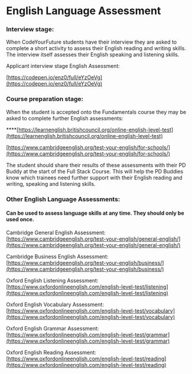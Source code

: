 # English Language Assessment

### **Interview stage:**

When CodeYourFuture students have their interview they are asked to complete a short activity to assess their English reading and writing skills. The interview itself assesses their English speaking and listening skills.

Applicant interview stage English Assessment:

[https://codepen.io/enz0/full/eYzOeVg](https://codepen.io/enz0/full/eYzOeVg)

### **Course preparation stage:**

When the student is accepted onto the Fundamentals course they may be asked to complete further English assessments:

\*\*\*\*[https://learnenglish.britishcouncil.org/online-english-level-test](https://learnenglish.britishcouncil.org/online-english-level-test)

[https://www.cambridgeenglish.org/test-your-english/for-schools/](https://www.cambridgeenglish.org/test-your-english/for-schools/)

The student should share their results of these assessments with their PD Buddy at the start of the Full Stack Course. This will help the PD Buddies know which trainees need further support with their English reading and writing, speaking and listening skills.

### **Other English Language Assessments:** 

#### **Can be used to assess language skills at any time. They should only be used once.** 

Cambridge General English Assessment: [https://www.cambridgeenglish.org/test-your-english/general-english/](https://www.cambridgeenglish.org/test-your-english/general-english/)

Cambridge Business English Assessment: [https://www.cambridgeenglish.org/test-your-english/business/](https://www.cambridgeenglish.org/test-your-english/business/)

Oxford English Listening Assessment: [https://www.oxfordonlineenglish.com/english-level-test/listening](https://www.oxfordonlineenglish.com/english-level-test/listening)

Oxford English Vocabulary Assessment: [https://www.oxfordonlineenglish.com/english-level-test/vocabulary](https://www.oxfordonlineenglish.com/english-level-test/vocabulary)

Oxford English Grammar Assessment: [https://www.oxfordonlineenglish.com/english-level-test/grammar](https://www.oxfordonlineenglish.com/english-level-test/grammar)

Oxford English Reading Assessment: [https://www.oxfordonlineenglish.com/english-level-test/reading](https://www.oxfordonlineenglish.com/english-level-test/reading)

